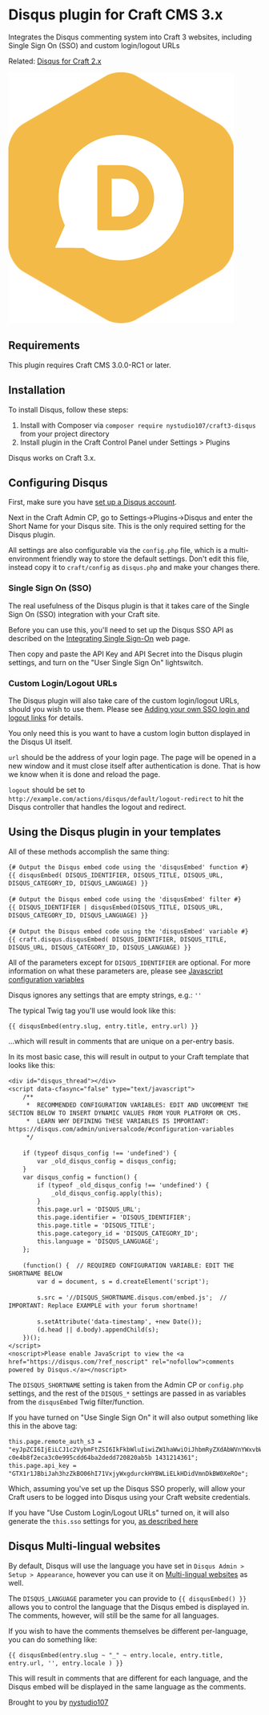 # Disqus plugin for Craft CMS 3.x

Integrates the Disqus commenting system into Craft 3 websites, including Single Sign On (SSO) and custom login/logout URLs

Related: [Disqus for Craft 2.x](https://github.com/nystudio107/disqus)

![Screenshot](resources/img/plugin-logo.png)

## Requirements

This plugin requires Craft CMS 3.0.0-RC1 or later.

## Installation

To install Disqus, follow these steps:

1. Install with Composer via `composer require nystudio107/craft3-disqus` from your project directory
2. Install plugin in the Craft Control Panel under Settings > Plugins

Disqus works on Craft 3.x.

## Configuring Disqus

First, make sure you have [set up a Disqus account](https://disqus.com/websites/).

Next in the Craft Admin CP, go to Settings->Plugins->Disqus and enter the Short Name for your Disqus site.  This is the only required setting for the Disqus plugin.

All settings are also configurable via the `config.php` file, which is a multi-environment friendly way to store the default settings.  Don't edit this file, instead copy it to `craft/config` as `disqus.php` and make your changes there.

### Single Sign On (SSO)

The real usefulness of the Disqus plugin is that it takes care of the Single Sign On (SSO) integration with your Craft site.

Before you can use this, you'll need to set up the Disqus SSO API as described on the [Integrating Single Sign-On](https://help.disqus.com/customer/portal/articles/236206-integrating-single-sign-on) web page.

Then copy and paste the API Key and API Secret into the Disqus plugin settings, and turn on the "User Single Sign On" lightswitch.

### Custom Login/Logout URLs

The Disqus plugin will also take care of the custom login/logout URLs, should you wish to use them.  Please see [Adding your own SSO login and logout links](https://help.disqus.com/customer/portal/articles/236206-integrating-single-sign-on#sso-login) for details.

You only need this is you want to have a custom login button displayed in the Disqus UI itself.  

`url` should be the address of your login page. The page will be opened in a new window and it must close itself after authentication is done. That is how we know when it is done and reload the page.

`logout` should be set to `http://example.com/actions/disqus/default/logout-redirect` to hit the Disqus controller that handles the logout and redirect.

## Using the Disqus plugin in your templates

All of these methods accomplish the same thing:

    {# Output the Disqus embed code using the 'disqusEmbed' function #}
    {{ disqusEmbed( DISQUS_IDENTIFIER, DISQUS_TITLE, DISQUS_URL, DISQUS_CATEGORY_ID, DISQUS_LANGUAGE) }}

    {# Output the Disqus embed code using the 'disqusEmbed' filter #}
    {{ DISQUS_IDENTIFIER | disqusEmbed(DISQUS_TITLE, DISQUS_URL, DISQUS_CATEGORY_ID, DISQUS_LANGUAGE) }}

    {# Output the Disqus embed code using the 'disqusEmbed' variable #}
    {{ craft.disqus.disqusEmbed( DISQUS_IDENTIFIER, DISQUS_TITLE, DISQUS_URL, DISQUS_CATEGORY_ID, DISQUS_LANGUAGE) }}

All of the parameters except for `DISQUS_IDENTIFIER` are optional.  For more information on what these parameters are, please see [Javascript configuration variables](https://help.disqus.com/customer/portal/articles/472098-javascript-configuration-variables)

Disqus ignores any settings that are empty strings, e.g.: `''`

The typical Twig tag you'll use would look like this:

    {{ disqusEmbed(entry.slug, entry.title, entry.url) }}

...which will result in comments that are unique on a per-entry basis.

In its most basic case, this will result in output to your Craft template that looks like this:

    <div id="disqus_thread"></div>
    <script data-cfasync="false" type="text/javascript">
        /**
         *  RECOMMENDED CONFIGURATION VARIABLES: EDIT AND UNCOMMENT THE SECTION BELOW TO INSERT DYNAMIC VALUES FROM YOUR PLATFORM OR CMS.
         *  LEARN WHY DEFINING THESE VARIABLES IS IMPORTANT: https://disqus.com/admin/universalcode/#configuration-variables
         */

        if (typeof disqus_config !== 'undefined') {
            var _old_disqus_config = disqus_config;
        }
        var disqus_config = function() {
            if (typeof _old_disqus_config !== 'undefined') {
                _old_disqus_config.apply(this);
            }
            this.page.url = 'DISQUS_URL';
            this.page.identifier = 'DISQUS_IDENTIFIER';
            this.page.title = 'DISQUS_TITLE';
            this.page.category_id = 'DISQUS_CATEGORY_ID';
            this.language = 'DISQUS_LANGUAGE';
        };

        (function() {  // REQUIRED CONFIGURATION VARIABLE: EDIT THE SHORTNAME BELOW
            var d = document, s = d.createElement('script');

            s.src = '//DISQUS_SHORTNAME.disqus.com/embed.js';  // IMPORTANT: Replace EXAMPLE with your forum shortname!

            s.setAttribute('data-timestamp', +new Date());
            (d.head || d.body).appendChild(s);
        })();
    </script>
    <noscript>Please enable JavaScript to view the <a href="https://disqus.com/?ref_noscript" rel="nofollow">comments powered by Disqus.</a></noscript>

The `DISQUS_SHORTNAME` setting is taken from the Admin CP or `config.php` settings, and the rest of the `DISQUS_*` settings are passed in as variables from the `disqusEmbed` Twig filter/function.

If you have turned on "Use Single Sign On" it will also output something like this in the above tag:

    this.page.remote_auth_s3 = "eyJpZCI6IjEiLCJ1c2VybmFtZSI6IkFkbWluIiwiZW1haWwiOiJhbmRyZXdAbWVnYWxvbWFuaWFjLmNvbSJ9 c0e4b8f2eca3c0e995cdd64ba2dedd720820ab5b 1431214361";
    this.page.api_key = "GTX1r1JBbiJah3hzZkBO06hI71VxjyWxgdurckHYBWLiELkHDidVmnDkBW0XeROe";

Which, assuming you've set up the Disqus SSO properly, will allow your Craft users to be logged into Disqus using your Craft website credentials.

If you have "Use Custom Login/Logout URLs" turned on, it will also generate the `this.sso` settings for you, [as described here](https://help.disqus.com/customer/portal/articles/236206-integrating-single-sign-on#sso-login)

## Disqus Multi-lingual websites

By default, Disqus will use the language you have set in `Disqus Admin > Setup > Appearance`, however you can use it on [Multi-lingual websites](https://help.disqus.com/customer/portal/articles/466249-multi-lingual-websites) as well.

The `DISQUS_LANGUAGE` parameter you can provide to `{{ disqusEmbed() }}` allows you to control the language that the Disqus embed is displayed in. The comments, however, will still be the same for all languages.

If you wish to have the comments themselves be different per-language, you can do something like:

    {{ disqusEmbed(entry.slug ~ "_" ~ entry.locale, entry.title, entry.url, '', entry.locale ) }}

This will result in comments that are different for each language, and the Disqus embed will be displayed in the same language as the comments.

Brought to you by [nystudio107](https://nystudio107.com)
